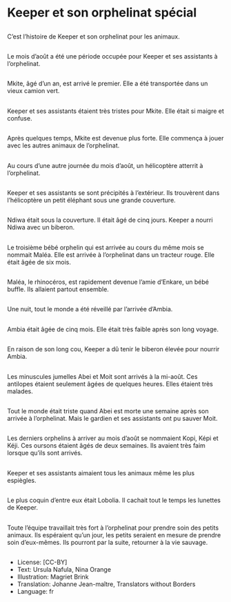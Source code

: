 # Keeper et son orphelinat spécial

##
C’est l’histoire de Keeper et son
orphelinat pour les animaux.

##
Le mois d’août a été une période
occupée pour Keeper et ses assistants à
l’orphelinat.

##
Mkite, âgé d’un an, est arrivé le
premier. Elle a été transportée dans un
vieux camion vert.

##
Keeper et ses assistants étaient très
tristes pour Mkite. Elle était si maigre et
confuse.

##
Après quelques temps, Mkite est
devenue plus forte. Elle commença à
jouer avec les autres animaux de
l’orphelinat.

##
Au cours d’une autre journée du mois
d’août, un hélicoptère atterrit à
l’orphelinat.

##
Keeper et ses assistants se sont
précipités à l’extérieur.
Ils trouvèrent dans l’hélicoptère un petit
éléphant sous une grande couverture.

##
Ndiwa était sous la couverture. Il était
âgé de cinq jours. Keeper a nourri
Ndiwa avec un biberon.

##
Le troisième bébé orphelin qui est
arrivée au cours du même mois se
nommait Maléa. Elle est arrivée à
l’orphelinat dans un tracteur rouge. Elle
était âgée de six mois.

##
Maléa, le rhinocéros, est rapidement
devenue l’amie d’Enkare, un bébé
buffle. Ils allaient partout ensemble.

##
Une nuit, tout le monde a été réveillé
par l’arrivée d’Ambia.

##
Ambia était âgée de cinq mois. Elle était
très faible après son long voyage.

##
En raison de son long cou, Keeper a dû
tenir le biberon élevée pour nourrir
Ambia.

##
Les minuscules jumelles Abei et Moit
sont arrivés à la mi-août.
Ces antilopes étaient seulement âgées de
quelques heures. Elles étaient très
malades.

##
Tout le monde était triste quand Abei
est morte une semaine après son arrivée
à l’orphelinat.
Mais le gardien et ses assistants ont pu
sauver Moit.

##
Les derniers orphelins à arriver au mois
d’août se nommaient Kopi, Képi et
Kéji. Ces oursons étaient âgés de deux
semaines. Ils avaient très faim lorsque
qu’ils sont arrivés.

##
Keeper et ses assistants aimaient tous
les animaux même les plus espiègles.

##
Le plus coquin d’entre eux était
Lobolia.
Il cachait tout le temps les lunettes de
Keeper.

##
Toute l’équipe travaillait très fort à
l’orphelinat pour prendre soin des petits
animaux.
Ils espéraient qu’un jour, les petits
seraient en mesure de prendre soin
d’eux-mêmes.
Ils pourront par la suite, retourner à la
vie sauvage.

##
* License: [CC-BY]
* Text: Ursula Nafula, Nina Orange
* Illustration: Magriet Brink
* Translation: Johanne Jean-maître, Translators without Borders
* Language: fr
